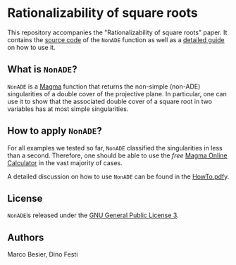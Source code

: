 # Rationalizability of square roots

This repository accompanies the "Rationalizability of square roots" paper.
It contains the [source code](https://github.com/marcobesier/rationalizability-of-square-roots/blob/master/NonADE.txt) of the `NonADE` function as well as a
[detailed guide](https://github.com/marcobesier/rationalizability-of-square-roots/blob/master/HowTo.pdf) on how to use it.

## What is `NonADE`?
`NonADE` is a [Magma](http://magma.maths.usyd.edu.au/magma/) function that returns the
non-simple (non-ADE) singularities of a double cover of the projective plane.
In particular, one can use it to show that the associated double cover
of a square root in two variables has at most simple singularities.

## How to apply `NonADE`?

For all examples we tested so far, `NonADE` classified the singularities in less than a second. Therefore, one should be able to use the *free*
[Magma Online Calculator](http://magma.maths.usyd.edu.au/calc/) in the vast majority of cases.

A detailed discussion on how to use `NonADE` can be found in the [HowTo.pdf](https://github.com/marcobesier/rationalizability-of-square-roots/blob/master/HowTo.pdf)y.

## License

`NonADE`is released under the
[GNU General Public License 3](http://www.gnu.org/licenses/gpl-3.0.html).

## Authors

Marco Besier, Dino Festi
